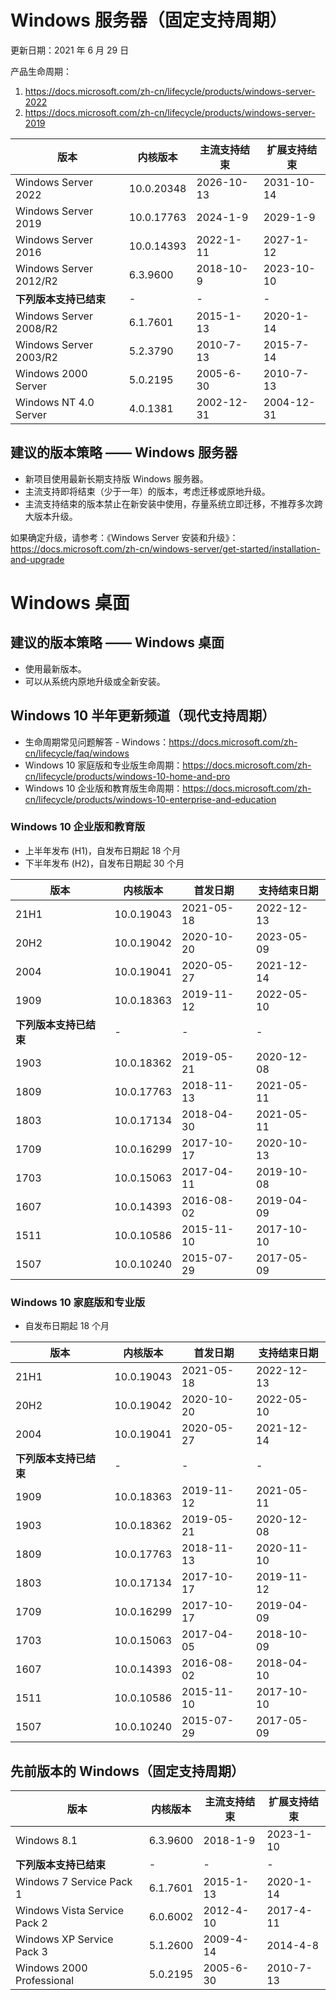 # Windows 服务器（固定支持周期）

更新日期：2021 年 6 月 29 日

产品生命周期：
1. https://docs.microsoft.com/zh-cn/lifecycle/products/windows-server-2022
1. https://docs.microsoft.com/zh-cn/lifecycle/products/windows-server-2019

|版本|内核版本|主流支持结束|扩展支持结束|
|---|---|---|---|
|Windows Server 2022|10.0.20348|2026-10-13|2031-10-14|
|Windows Server 2019|10.0.17763|2024-1-9|2029-1-9|
|Windows Server 2016|10.0.14393|2022-1-11|2027-1-12|
|Windows Server 2012/R2|6.3.9600|2018-10-9|2023-10-10|
|**下列版本支持已结束**|-|-|-|
|Windows Server 2008/R2|6.1.7601|2015-1-13|2020-1-14|
|Windows Server 2003/R2|5.2.3790|2010-7-13|2015-7-14|
|Windows 2000 Server|5.0.2195|2005-6-30|2010-7-13|
|Windows NT 4.0 Server|4.0.1381|2002-12-31|2004-12-31|

## 建议的版本策略 —— Windows 服务器
* 新项目使用最新长期支持版 Windows 服务器。
* 主流支持即将结束（少于一年）的版本，考虑迁移或原地升级。
* 主流支持结束的版本禁止在新安装中使用，存量系统立即迁移，不推荐多次跨大版本升级。

如果确定升级，请参考：《Windows Server 安装和升级》：https://docs.microsoft.com/zh-cn/windows-server/get-started/installation-and-upgrade

# Windows 桌面

## 建议的版本策略 —— Windows 桌面
* 使用最新版本。
* 可以从系统内原地升级或全新安装。

## Windows 10 半年更新频道（现代支持周期）

* 生命周期常见问题解答 - Windows：https://docs.microsoft.com/zh-cn/lifecycle/faq/windows
* Windows 10 家庭版和专业版生命周期：https://docs.microsoft.com/zh-cn/lifecycle/products/windows-10-home-and-pro
* Windows 10 企业版和教育版生命周期：https://docs.microsoft.com/zh-cn/lifecycle/products/windows-10-enterprise-and-education

### Windows 10 企业版和教育版

- 上半年发布 (H1)，自发布日期起 18 个月
- 下半年发布 (H2)，自发布日期起 30 个月

|版本|内核版本|首发日期|支持结束日期|
|---|---|---|---|
|21H1|10.0.19043|2021-05-18|2022-12-13|
|20H2|10.0.19042|2020-10-20|2023-05-09|
|2004|10.0.19041|2020-05-27|2021-12-14|
|1909|10.0.18363|2019-11-12|2022-05-10|
|**下列版本支持已结束**|-|-|-|
|1903|10.0.18362|2019-05-21|2020-12-08|
|1809|10.0.17763|2018-11-13|2021-05-11|
|1803|10.0.17134|2018-04-30|2021-05-11|
|1709|10.0.16299|2017-10-17|2020-10-13|
|1703|10.0.15063|2017-04-11|2019-10-08|
|1607|10.0.14393|2016-08-02|2019-04-09|
|1511|10.0.10586|2015-11-10|2017-10-10|
|1507|10.0.10240|2015-07-29|2017-05-09|

### Windows 10 家庭版和专业版

- 自发布日期起 18 个月

|版本|内核版本|首发日期|支持结束日期|
|---|---|---|---|
|21H1|10.0.19043|2021-05-18|2022-12-13|
|20H2|10.0.19042|2020-10-20|2022-05-10|
|2004|10.0.19041|2020-05-27|2021-12-14|
|**下列版本支持已结束**|-|-|-|
|1909|10.0.18363|2019-11-12|2021-05-11|
|1903|10.0.18362|2019-05-21|2020-12-08|
|1809|10.0.17763|2018-11-13|2020-11-10|
|1803|10.0.17134|2017-10-17|2019-11-12|
|1709|10.0.16299|2017-10-17|2019-04-09|
|1703|10.0.15063|2017-04-05|2018-10-09|
|1607|10.0.14393|2016-08-02|2018-04-10|
|1511|10.0.10586|2015-11-10|2017-10-10|
|1507|10.0.10240|2015-07-29|2017-05-09|

## 先前版本的 Windows（固定支持周期）

|版本|内核版本|主流支持结束|扩展支持结束|
|---|---|---|---|
|Windows 8.1|6.3.9600|2018-1-9|2023-1-10|
|**下列版本支持已结束**|-|-|-|
|Windows 7 Service Pack 1|6.1.7601|2015-1-13|2020-1-14|
|Windows Vista Service Pack 2|6.0.6002|2012-4-10|2017-4-11|
|Windows XP Service Pack 3|5.1.2600|2009-4-14|2014-4-8|
|Windows 2000 Professional|5.0.2195|2005-6-30|2010-7-13|

